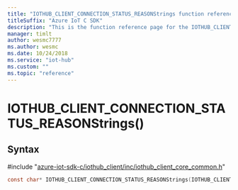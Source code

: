 ```yaml
---                             
title: "IOTHUB_CLIENT_CONNECTION_STATUS_REASONStrings function reference | Microsoft Docs" 
titleSuffix: "Azure IoT C SDK"            
description: "This is the function reference page for the IOTHUB_CLIENT_CONNECTION_STATUS_REASONStrings() function in the Azure IoT C SDK. This SDK is used with Azure IoT Hub and Azure IoT Hub Device Provisioning Service"            
manager: timlt                 
author: wesmc7777              
ms.author: wesmc               
ms.date: 10/24/2018                    
ms.service: "iot-hub"             
ms.custom: ""                
ms.topic: "reference"        
---                            
```


# IOTHUB_CLIENT_CONNECTION_STATUS_REASONStrings()

## Syntax

\#include "[azure-iot-sdk-c/iothub_client/inc/iothub_client_core_common.h](../iothub-client-core-common-h.md)"  
```C
const char* IOTHUB_CLIENT_CONNECTION_STATUS_REASONStrings(IOTHUB_CLIENT_CONNECTION_STATUS_REASON  value);
```

